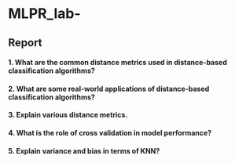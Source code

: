 # MLPR_lab-


## Report

#### 1. What are the common distance metrics used in distance-based classification algorithms? 

#### 2. What are some real-world applications of distance-based classification algorithms? 

#### 3. Explain various distance metrics. 

#### 4. What is the role of cross validation in model performance? 

#### 5. Explain variance and bias in terms of KNN? 